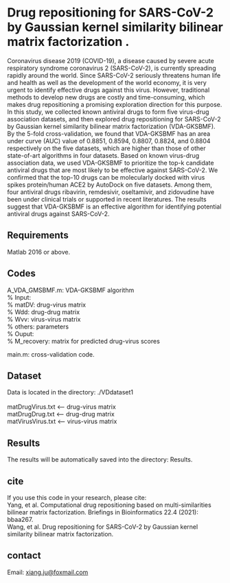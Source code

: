 # Drug repositioning for SARS-CoV-2 by Gaussian kernel similarity bilinear matrix factorization .
Coronavirus disease 2019 (COVID-19), a disease caused by severe acute respiratory syndrome coronavirus 2 (SARS-CoV-2), is currently spreading rapidly around the world. Since SARS-CoV-2 seriously threatens human life and health as well as the development of the world economy, it is very urgent to identify effective drugs against this virus. However, traditional methods to develop new drugs are costly and time-consuming, which makes drug repositioning a promising exploration direction for this purpose. In this study, we collected known antiviral drugs to form five virus-drug association datasets, and then explored drug repositioning for SARS-CoV-2 by Gaussian kernel similarity bilinear matrix factorization (VDA-GKSBMF). By the 5-fold cross-validation, we found that VDA-GKSBMF has an area under curve (AUC) value of 0.8851, 0.8594, 0.8807, 0.8824, and 0.8804 respectively on the five datasets, which are higher than those of other state-of-art algorithms in four datasets. Based on known virus-drug association data, we used VDA-GKSBMF to prioritize the top-k candidate antiviral drugs that are most likely to be effective against SARS-CoV-2. We confirmed that the top-10 drugs can be molecularly docked with virus spikes protein/human ACE2 by AutoDock on five datasets. Among them, four antiviral drugs ribavirin, remdesivir, oseltamivir, and zidovudine have been under clinical trials or supported in recent literatures. The results suggest that VDA-GKSBMF is an effective algorithm for identifying potential antiviral drugs against SARS-CoV-2.     


## Requirements
Matlab 2016 or above.   


## Codes 
A_VDA_GMSBMF.m: VDA-GKSBMF algorithm  <br>
% Input:  <br>
% matDV: drug-virus matrix <br> 
% Wdd: drug-drug matrix <br> 
% Wvv: virus-virus matrix <br> 
% others: parameters <br> 
% Ouput: <br>
% M_recovery: matrix for predicted drug-virus scores <br> 

main.m: cross-validation code.  <br>


## Dataset
Data is located in the directory: ./VDdataset1 <br>    
matDrugVirus.txt <-- drug-virus matrix   <br> 
matDrugDrug.txt <-- drug-drug matrix <br> 
matVirusVirus.txt <-- virus-virus matrix   <br> 


## Results 
The results will be automatically saved into the directory: Results.   <br>

## cite
If you use this code in your research, please cite: <br> 
Yang, et al. Computational drug repositioning based on multi-similarities bilinear matrix factorization. Briefings in Bioinformatics 22.4 (2021): bbaa267. <br> 
Wang, et al. Drug repositioning for SARS-CoV-2 by Gaussian kernel similarity bilinear matrix factorization. <br>  



## contact<br>
Email: xiang.ju@foxmail.com  
